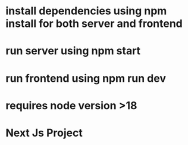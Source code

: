 # install dependencies using npm install for both server and frontend
# run server using npm start
# run frontend using npm run dev
# requires node version >18 
# Next Js Project
